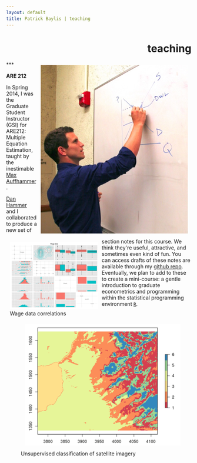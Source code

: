 ```yaml
---
layout: default
title: Patrick Baylis | teaching
---
```

<h1 align="right">teaching</h1>
***


<figure style="float:right; margin:10px 10px 10px 10px;">
<img src="images/baylis_teaching.jpg" title="Teaching" width="400" class="shadow" />
</figure> 

**ARE 212**<br>

In Spring 2014, I was the Graduate Student Instructor (GSI) for ARE212: Multiple Equation Estimation, taught by the inestimable [Max Auffhammer](http://are.berkeley.edu/~auffhammer/Maximilian_Auffhammer/Welcome.html). 

<figure style="float:left; margin:10px 10px 10px 10px;">
<img src="images/teaching/are212_2.png" title="Wage data correlations" width="240" class="shadow" />
  <figcaption>Wage data correlations</figcaption>
</figure> 

[Dan Hammer](http://www.danham.me/r/) and I collaborated to produce a new set of section notes for this course. We think they're useful, attractive, and sometimes even kind of fun. You can access drafts of these notes are available through my [github repo](http://www.github.com/pbaylis/ARE212). Eventually, we plan to add to these to create a mini-course: a gentle introduction to graduate econometrics and programming within the statistical programming environment [`R`](http://www.r-project.org/). 

<figure>
  <img src="images/teaching/are212_1.png" title="Unsupervised classification of satellite imagery" width="480" class="shadow" style="margin:10px 10px 10px 10px;" />
  <figcaption>Unsupervised classification of satellite imagery</figcaption>
</figure> 

